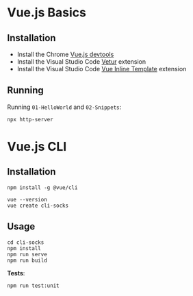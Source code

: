 Vue.js Basics
=============

Installation
------------

- Install the Chrome [Vue.js devtools](https://chrome.google.com/webstore/detail/vuejs-devtools/nhdogjmejiglipccpnnnanhbledajbpd?hl=en)
- Install the Visual Studio Code [Vetur](https://marketplace.visualstudio.com/items?itemName=octref.vetur) extension
- Install the Visual Studio Code [Vue Inline Template](https://marketplace.visualstudio.com/items?itemName=faisalhakim47.vue-inline-template) extension


Running
-------

Running `01-HelloWorld` and `02-Snippets`:  
```
npx http-server
```


Vue.js CLI
==========

Installation
------------

```
npm install -g @vue/cli

vue --version
vue create cli-socks
```


Usage
-----

```
cd cli-socks
npm install
npm run serve
npm run build
```

**Tests**:  
```
npm run test:unit
```